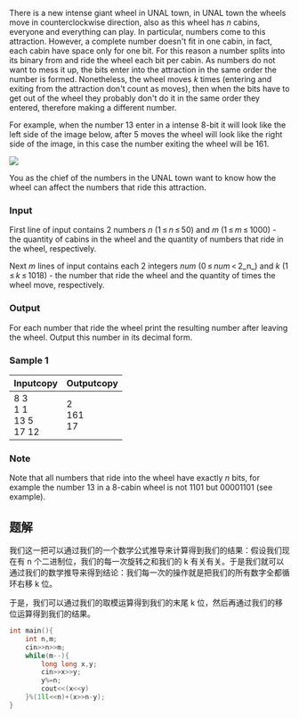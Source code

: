 There is a new intense giant wheel in UNAL town, in UNAL town the wheels move in counterclockwise direction, also as this wheel has _n_ cabins, everyone and everything can play. In particular, numbers come to this attraction. However, a complete number doesn't fit in one cabin, in fact, each cabin have space only for one bit. For this reason a number splits into its binary from and ride the wheel each bit per cabin. As numbers do not want to mess it up, the bits enter into the attraction in the same order the number is formed. Nonetheless, the wheel moves _k_ times (entering and exiting from the attraction don't count as moves), then when the bits have to get out of the wheel they probably don't do it in the same order they entered, therefore making a different number.

For example, when the number 13 enter in a intense 8-bit it will look like the left side of the image below, after 5 moves the wheel will look like the right side of the image, in this case the number exiting the wheel will be 161.

![](https://vj.csgrandeur.cn/ee44f6b31728df45c6e52878c50adb49?v=1705733665)

You as the chief of the numbers in the UNAL town want to know how the wheel can affect the numbers that ride this attraction.

### Input

First line of input contains 2 numbers _n_ (1 ≤ _n_ ≤ 50) and _m_ (1 ≤ _m_ ≤ 1000) - the quantity of cabins in the wheel and the quantity of numbers that ride in the wheel, respectively.

Next _m_ lines of input contains each 2 integers _num_ (0 ≤ _num_ < 2_n_) and _k_ (1 ≤ _k_ ≤ 1018) - the number that ride the wheel and the quantity of times the wheel move, respectively.

### Output

For each number that ride the wheel print the resulting number after leaving the wheel. Output this number in its decimal form.

### Sample 1

|Inputcopy|Outputcopy|
|---|---|
|8 3<br>1 1<br>13 5<br>17 12|2<br>161<br>17|

### Note

Note that all numbers that ride into the wheel have exactly _n_ bits, for example the number 13 in a 8-cabin wheel is not 1101 but 00001101 (see example).

## 题解
我们这一把可以通过我们的一个数学公式推导来计算得到我们的结果：假设我们现在有 n 个二进制位，我们的每一次旋转之和我们的 k 有关有关。于是我们就可以通过我们的数学推导来得到结论：我们每一次的操作就是把我们的所有数字全都循环右移 k 位。

于是，我们可以通过我们的取模运算得到我们的末尾 k 位，然后再通过我们的移位运算得到我们的结果。

```cpp
int main(){
	int n,m;
	cin>>n>>m;
	while(m--){
		long long x,y;
		cin>>x>>y;
		y%=n;
		cout<<(x<<y)
	}%(1ll<<n)+(x>>n-y);
}
```